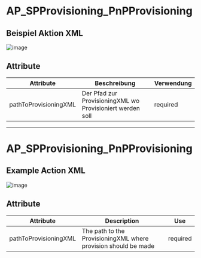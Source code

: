 # AP_SPProvisioning_PnPProvisioning
## Beispiel Aktion XML
![image](https://github.com/Campergue/Alegri.ActionPack.SharePoint.Provisioning.Powershell/blob/master/AlegriActionPackSharePointProvisioning/AlegriActionPackSharePointProvisioning/Documentation/BeispielPnPProvisioning.png)

## Attribute
| Attribute | Beschreibung | Verwendung |
| --- | --- | --- |
| pathToProvisioningXML | Der Pfad zur ProvisioningXML wo Provisioniert werden soll | required |

---

# AP_SPProvisioning_PnPProvisioning
## Example Action XML
![image](https://github.com/Campergue/Alegri.ActionPack.SharePoint.Provisioning.Powershell/blob/master/AlegriActionPackSharePointProvisioning/AlegriActionPackSharePointProvisioning/Documentation/BeispielPnPProvisioning.png)

## Attribute
| Attribute | Description | Use |
| --- | --- | --- |
| pathToProvisioningXML | The path to the ProvisioningXML where provision should be made | required |